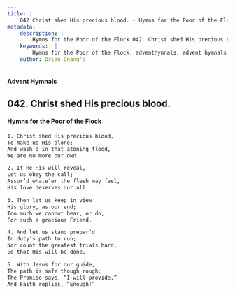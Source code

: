 ```yaml
---
title: |
    042 Christ shed His precious blood. - Hymns for the Poor of the Flock
metadata:
    description: |
        Hymns for the Poor of the Flock 042. Christ shed His precious blood.. Christ shed His precious blood, To make us His alone; And wash’d in that atoning flood,  We are no more our own. 
    keywords:  |
        Hymns for the Poor of the Flock, adventhymnals, advent hymnals, Christ shed His precious blood., Christ shed His precious blood,, 
    author: Brian Onang'o
---
```


#### Advent Hymnals
## 042. Christ shed His precious blood.
####  Hymns for the Poor of the Flock

```txt
1. Christ shed His precious blood,
To make us His alone;
And wash’d in that atoning flood, 
We are no more our own.

2. If He His will reveal,
Let us obey the call;
Assur’d whate’er the flesh may feel, 
His love deserves our all.

3. Then let us keep in view
His glory, as our end;
Too much we cannot bear, or do, 
For such a gracious Friend.

4. And let us stand prepar’d
In duty’s path to run;
Nor count the greatest trials hard, 
So that His will be done.

5. With Jesus for our guide,
The path is safe though rough; 
The Promise says, “I will provide,” 
And Faith replies, “Enough!”
```